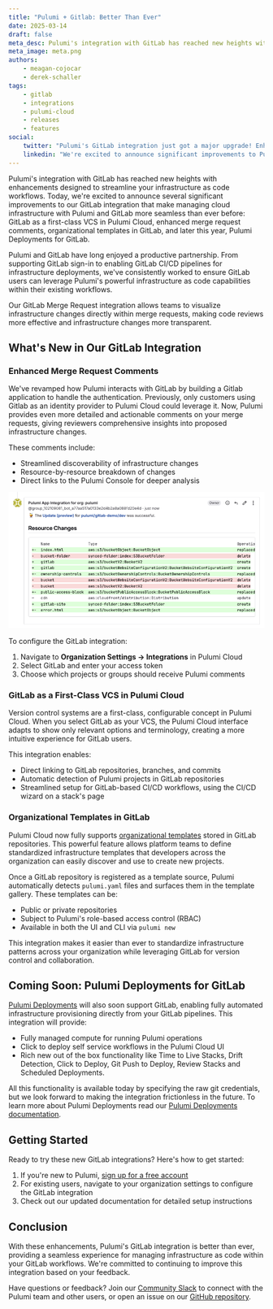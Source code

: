 ```yaml
---
title: "Pulumi + Gitlab: Better Than Ever"
date: 2025-03-14
draft: false
meta_desc: Pulumi's integration with GitLab has reached new heights with a suite of powerful enhancements designed to streamline your infrastructure as code workflows.
meta_image: meta.png
authors:
    - meagan-cojocar
    - derek-schaller
tags:
    - gitlab
    - integrations
    - pulumi-cloud
    - releases
    - features
social:
    twitter: "Pulumi's GitLab integration just got a major upgrade! Enhanced merge request comments, first-class VCS support, and organizational templates make managing cloud infrastructure easier than ever."
    linkedin: "We're excited to announce significant improvements to Pulumi's GitLab integration. From enhanced merge request comments to organizational templates, these updates make managing cloud infrastructure with Pulumi and GitLab more seamless than ever before."
---
```


Pulumi's integration with GitLab has reached new heights with enhancements designed to streamline your infrastructure as code workflows. Today, we're excited to announce several significant improvements to our GitLab integration that make managing cloud infrastructure with Pulumi and GitLab more seamless than ever before: GitLab as a first-class VCS in Pulumi Cloud, enhanced merge request comments, organizational templates in GitLab, and later this year, Pulumi Deployments for GitLab.

<!--more-->

Pulumi and GitLab have long enjoyed a productive partnership. From supporting GitLab sign-in to enabling GitLab CI/CD pipelines for infrastructure deployments, we've consistently worked to ensure GitLab users can leverage Pulumi's powerful infrastructure as code capabilities within their existing workflows.

Our GitLab Merge Request integration allows teams to visualize infrastructure changes directly within merge requests, making code reviews more effective and infrastructure changes more transparent.

## What's New in Our GitLab Integration

### Enhanced Merge Request Comments

We've revamped how Pulumi interacts with GitLab by building a Gitlab application to handle the authentication. Previously, only customers using Gitlab as an identity provider to Pulumi Cloud could leverage it. Now, Pulumi provides even more detailed and actionable comments on your merge requests, giving reviewers comprehensive insights into proposed infrastructure changes.

These comments include:

- Streamlined discoverability of infrastructure changes
- Resource-by-resource breakdown of changes
- Direct links to the Pulumi Console for deeper analysis

![Enhanced GitLab Merge Request Comments](diff-comment.png)

To configure the GitLab integration:

1. Navigate to **Organization Settings → Integrations** in Pulumi Cloud
2. Select GitLab and enter your access token
3. Choose which projects or groups should receive Pulumi comments

### GitLab as a First-Class VCS in Pulumi Cloud

Version control systems are a first-class, configurable concept in Pulumi Cloud. When you select GitLab as your VCS, the Pulumi Cloud interface adapts to show only relevant options and terminology, creating a more intuitive experience for GitLab users.

This integration enables:

- Direct linking to GitLab repositories, branches, and commits
- Automatic detection of Pulumi projects in GitLab repositories
- Streamlined setup for GitLab-based CI/CD workflows, using the CI/CD wizard on a stack's page

### Organizational Templates in GitLab

Pulumi Cloud now fully supports [organizational templates](https://www.pulumi.com/docs/pulumi-cloud/developer-portals/templates/#using-organization-templates-within-your-pulumi-organization) stored in GitLab repositories. This powerful feature allows platform teams to define standardized infrastructure templates that developers across the organization can easily discover and use to create new projects.

Once a GitLab repository is registered as a template source, Pulumi automatically detects `pulumi.yaml` files and surfaces them in the template gallery. These templates can be:

- Public or private repositories
- Subject to Pulumi's role-based access control (RBAC)
- Available in both the UI and CLI via `pulumi new`

This integration makes it easier than ever to standardize infrastructure patterns across your organization while leveraging GitLab for version control and collaboration.

## Coming Soon: Pulumi Deployments for GitLab

[Pulumi Deployments](/docs/pulumi-cloud/deployments) will also soon support GitLab, enabling fully automated infrastructure provisioning directly from your GitLab pipelines. This integration will provide:

- Fully managed compute for running Pulumi operations
- Click to deploy self service workflows in the Pulumi Cloud UI
- Rich new out of the box functionality like Time to Live Stacks, Drift Detection, Click to Deploy, Git Push to Deploy, Review Stacks and Scheduled Deployments.

All this functionality is available today by specifying the raw git credentials, but we look forward to making the integration frictionless in the future. To learn more about Pulumi Deployments read our [Pulumi Deployments documentation](/docs/pulumi-cloud/deployments).

## Getting Started

Ready to try these new GitLab integrations? Here's how to get started:

1. If you're new to Pulumi, [sign up for a free account](https://app.pulumi.com/signup)
2. For existing users, navigate to your organization settings to configure the GitLab integration
3. Check out our updated documentation for detailed setup instructions

## Conclusion

With these enhancements, Pulumi's GitLab integration is better than ever, providing a seamless experience for managing infrastructure as code within your GitLab workflows. We're committed to continuing to improve this integration based on your feedback.

Have questions or feedback? Join our [Community Slack](https://slack.pulumi.com/) to connect with the Pulumi team and other users, or open an issue on our [GitHub repository](https://github.com/pulumi/pulumi).
